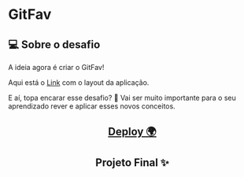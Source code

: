 # GitFav

## 💻 Sobre o desafio

A ideia agora é criar o GitFav!

Aqui está o <a href="https://www.figma.com/file/l83jCmkorHizqOlqt8rvZT/Desafios-Explorer-GitFav-Copy-Copy?fuid=898353788594948752">Link</a> com o layout da aplicação.

E aí, topa encarar esse desafio? 💜
Vai ser muito importante para o seu aprendizado rever e aplicar esses novos conceitos.

<h2 align="center"><a href="https://carloseduardob94.github.io/GitFav/" target="_blank">Deploy 🌍</a></h2>

<h2 align="center"> Projeto Final ✨</h2>
